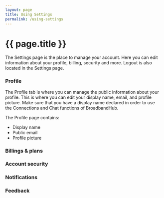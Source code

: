 ```yaml
---
layout: page
title: Using Settings
permalink: /using-settings
---
```


# {{ page.title }}
The Settings page is the place to manage your account. Here you can edit information about your profile, billing, security and more. Logout is also located in the Settings page. 

### Profile
The Profile tab is where you can manage the public information about your profile. This is where you can edit your display name, email, and profile picture. Make sure that you have a display name declared in order to use the Connections and Chat functions of BroadbandHub. 

The Profile page contains:
- Display name
- Public email
- Profile picture

### Billings & plans

### Account security

### Notifications

### Feedback